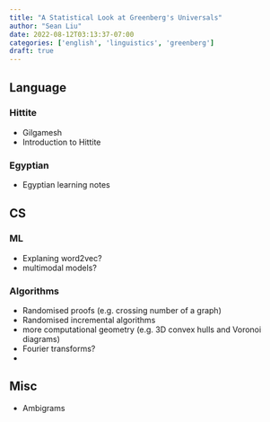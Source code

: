 ```yaml
---
title: "A Statistical Look at Greenberg's Universals"
author: "Sean Liu"
date: 2022-08-12T03:13:37-07:00
categories: ['english', 'linguistics', 'greenberg']
draft: true
---
```


## Language 

### Hittite
- Gilgamesh 
- Introduction to Hittite
### Egyptian
-  Egyptian learning notes 

## CS
### ML
- Explaning word2vec? 
- multimodal models? 
### Algorithms 
- Randomised proofs (e.g. crossing number of a graph)
- Randomised incremental algorithms
- more computational geometry (e.g. 3D convex hulls and Voronoi diagrams)
- Fourier transforms?
- 

## Misc
- Ambigrams